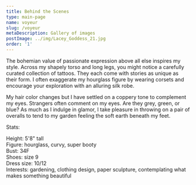 ```yaml
---
title: Behind the Scenes
type: main-page
name: voyeur
slug: /voyeur
metaDescription: Gallery of images
postImage: ../img/Lacey_Goddess_21.jpg
order: '1'
---
```

The bohemian value of passionate expression above all else inspires my style. Across my shapely torso and long legs, you might notice a carefully curated collection of tattoos. They each come with stories as unique as their form. I often exaggerate my hourglass figure by wearing corsets and encourage your exploration with an alluring silk robe.

My hair color changes but I have settled on a coppery tone to complement my eyes. Strangers often comment on my eyes. Are they grey, green, or blue? As much as I indulge in glamor, I take pleasure in throwing on a pair of overalls to tend to my garden feeling the soft earth beneath my feet.

Stats:

Height: 5'8" tall  
Figure: hourglass, curvy, super booty  
Bust: 34F  
Shoes: size 9  
Dress size: 10/12  
Interests: gardening, clothing design, paper sculpture, contemplating what makes something beautiful